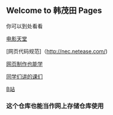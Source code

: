 ## Welcome to 韩茂田 Pages

你可以到处看看 


[电影天堂](http://www.dytt8.net) 


[网页代码规范]（http://nec.netease.com/)


[网页制作也能学](http://www.w3school.com.cn/html/html_backgrounds.asp) 


[同学们讲的课们](https://hanmaotian.github.io/1.github.io/666)


[B站](https://www.bilibili.com/) 










### 这个仓库也能当作网上存储仓库使用




